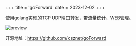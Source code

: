 +++
title = 'goForward'
date = 2023-12-02
+++

使用golang实现的TCP UDP端口转发，带流量统计、WEB管理。

![preview](/images/goforward.png)

开源地址：https://github.com/csznet/goForward